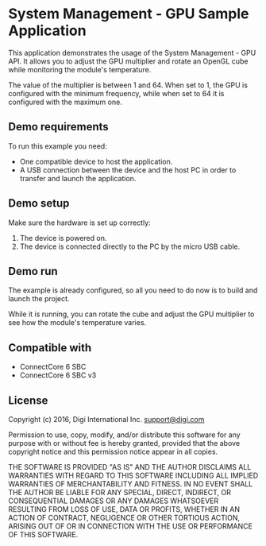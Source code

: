 System Management - GPU Sample Application
=========================================

This application demonstrates the usage of the System Management - GPU API. It
allows you to adjust the GPU multiplier and rotate an OpenGL cube while
monitoring the module's temperature.

The value of the multiplier is between 1 and 64. When set to 1, the GPU is
configured with the minimum frequency, while when set to 64 it is configured
with the maximum one.

Demo requirements
-----------------

To run this example you need:

* One compatible device to host the application.
* A USB connection between the device and the host PC in order to transfer and
  launch the application.

Demo setup
----------

Make sure the hardware is set up correctly:

1. The device is powered on.
2. The device is connected directly to the PC by the micro USB cable.

Demo run
--------

The example is already configured, so all you need to do now is to build and
launch the project.

While it is running, you can rotate the cube and adjust the GPU multiplier to
see how the module's temperature varies.

Compatible with
---------------

* ConnectCore 6 SBC
* ConnectCore 6 SBC v3

License
-------

Copyright (c) 2016, Digi International Inc. <support@digi.com>

Permission to use, copy, modify, and/or distribute this software for any
purpose with or without fee is hereby granted, provided that the above
copyright notice and this permission notice appear in all copies.

THE SOFTWARE IS PROVIDED "AS IS" AND THE AUTHOR DISCLAIMS ALL WARRANTIES
WITH REGARD TO THIS SOFTWARE INCLUDING ALL IMPLIED WARRANTIES OF
MERCHANTABILITY AND FITNESS. IN NO EVENT SHALL THE AUTHOR BE LIABLE FOR
ANY SPECIAL, DIRECT, INDIRECT, OR CONSEQUENTIAL DAMAGES OR ANY DAMAGES
WHATSOEVER RESULTING FROM LOSS OF USE, DATA OR PROFITS, WHETHER IN AN
ACTION OF CONTRACT, NEGLIGENCE OR OTHER TORTIOUS ACTION, ARISING OUT OF
OR IN CONNECTION WITH THE USE OR PERFORMANCE OF THIS SOFTWARE.